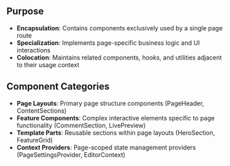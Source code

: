 ## Purpose

- **Encapsulation**: Contains components exclusively used by a single page route
- **Specialization**: Implements page-specific business logic and UI interactions
- **Colocation**: Maintains related components, hooks, and utilities adjacent to their usage context

## Component Categories

- **Page Layouts**: Primary page structure components (PageHeader, ContentSections)
- **Feature Components**: Complex interactive elements specific to page functionality (CommentSection, LivePreview)
- **Template Parts**: Reusable sections within page layouts (HeroSection, FeatureGrid)
- **Context Providers**: Page-scoped state management providers (PageSettingsProvider, EditorContext)
